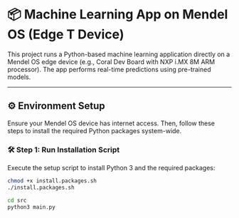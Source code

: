 # 📦 Machine Learning App on Mendel OS (Edge T Device)

This project runs a Python-based machine learning application directly on a Mendel OS edge device (e.g., Coral Dev Board with NXP i.MX 8M ARM processor). The app performs real-time predictions using pre-trained models.

---

## ⚙️ Environment Setup

Ensure your Mendel OS device has internet access. Then, follow these steps to install the required Python packages system-wide.

### 🛠 Step 1: Run Installation Script

Execute the setup script to install Python 3 and the required packages:

```bash
chmod +x install.packages.sh
./install.packages.sh

cd src
python3 main.py
